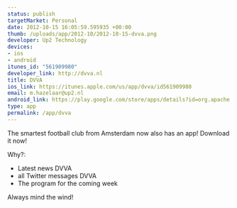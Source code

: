 ```yaml
--- 
status: publish
targetMarket: Personal
date: 2012-10-15 16:05:59.595935 +00:00
thumb: /uploads/app/2012-10/2012-10-15-dvva.png
developer: Up2 Technology
devices: 
- ios
- android
itunes_id: "561909980"
developer_link: http://dvva.nl
title: DVVA
ios_link: https://itunes.apple.com/us/app/dvva/id561909980
email: m.hazelaar@up2.nl
android_link: https://play.google.com/store/apps/details?id=org.apache.cordova.csvDVVA
type: app
permalink: /app/dvva
---
```


The smartest football club from Amsterdam now also has an app! Download it now!

Why?:
- Latest news DVVA
- all Twitter messages DVVA
- The program for the coming week

Always mind the wind!
